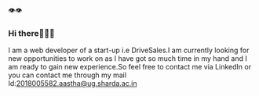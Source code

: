👁️👁️
### Hi there🙋🏻‍♀️

<!--
**aaztha/aaztha** is a ✨ _special_ ✨ repository because its `README.md` (this file) appears on your GitHub profile.

Here are some ideas to get you started:

- 🔭 I’m currently working on ...
- 🌱 I’m currently learning ...
- 👯 I’m looking to collaborate on ...
- 🤔 I’m looking for help with ...
- 💬 Ask me about ...
- 📫 How to reach me: ...
- 😄 Pronouns: ...
- ⚡ Fun fact: ...
-->

I am a web developer of a start-up i.e DriveSales.I am currently looking for new opportunities to work on as I have got so much time in my hand and I am ready to gain new experience.So feel free to contact me via LinkedIn or you can contact me through my mail Id:2018005582.aastha@ug.sharda.ac.in

